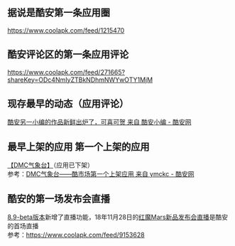 ## 据说是酷安第一条应用圈
https://www.coolapk.com/feed/1215470

## 酷安评论区的第一条应用评论
https://www.coolapk.com/feed/271665?shareKey=ODc4NmIyZTBkNDhmNWYwOTY1MjM

## 现存最早的动态（应用评论）
[酷安另一小编的作品新鲜出炉了，可喜可贺 来自 酷安小编 - 酷安网](https://www.coolapk.com/feed/201187?shareKey=YTc0YTJkMDJhNTVkNWVhMjhjNmE)

## 最早上架的应用 第一个上架的应用
[【DMC气象台】](http://www.coolapk.com/apk/developer.inter.widget.clock)（应用已下架）<br>
参考：[DMC气象台——酷市场第一个上架应用 来自 ymckc - 酷安网](https://www.coolapk.com/feed/7733553?shareKey=ZGJkYjY4NTA3ZTc3NWVkMWJhNGI)

## 酷安的第一场发布会直播
[8.9-beta版本](https://github.com/Coolapk-Fan/wiki/wiki/%5B%E7%B2%BE%E9%80%89%5D-%E9%85%B7%E5%AE%89%E7%89%88%E6%9C%AC%E6%9B%B4%E6%96%B0%E6%97%A5%E5%BF%97-(Android)#89-beta)新增了直播功能，18年11月28日的[红魔Mars新品发布会直播](https://www.coolapk.com/live/1001)是酷安的首场直播  
参考：https://www.coolapk.com/feed/9153628

